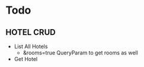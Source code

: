 # Todo

## HOTEL CRUD

* List All Hotels
  * &rooms=true QueryParam to get rooms as well
* Get Hotel

